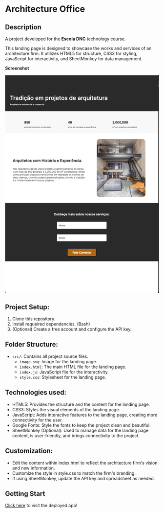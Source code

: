 # Architecture Office

## Description

A project developed for the **Escola DNC** technology course.

This landing page is designed to showcase the works and services of an architecture firm.
It utilizes HTML5 for structure, CSS3 for styling, JavaScript for interactivity, and
SheetMonkey for data management.

**Screenshot**

![working version](screenshot.png)

## Project Setup:

1.  Clone this repository.
2.  Install requeired dependencies. (Bash)
3.  (Optional) Create a free account and configure the API key.

## Folder Structure:

- `src/`: Contains all project source files.
  - `image.svg`: Image for the landing page.
  - `index.html`: The main HTML file for the landing page.
  - `index.js`: JavaScript file for the interactivity.
  - `style.css`: Stylesheet for the landing page.

## Technologies used:

- HTML5: Provides the structure and the content for the landing page.
- CSS3: Styles the visual elements of the landing page.
- JavaScript: Adds interactive features to the landing page, creating more connectivity for the user.
- Google Fonts: Style the fonts to keep the project clean and beautiful.
- SheetMonkey (Optional): Used to manage data for the landing page content, is user-friendly, and brings connectivity to the project.

## Customization:

- Edit the content within index.html to reflect the architecture firm's vision and new information.
- Customize the style in style.css to match the firm's branding.
- If using SheetMonkey, update the API key and spreadsheet as needed.

## Getting Start

[Click here](https://lp-arch-office.netlify.app/) to visit the deployed app!
